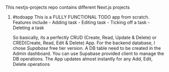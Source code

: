 This nextjs-projects repo contains different Next.js projects
1. #todoapp
    This is a FULLY FUNCTIONAL TODO app from scratch. Features include
             - Adding task
             - Editing task
             - Ticking off a task
             - Deleting a task
   
     So basically, its a perfectly CRUD (Create, Read, Update & Delete) or CRED(Create, Read, Edit & Delete) App.
        For the backend database, I chose *Supabase* free tier version. A DB table need to be created in the Admin dashboard.
        You can use Supabase provided client to manage the DB operations. 
        The App updates almost instantly for any Add, Edit, Delete operations
